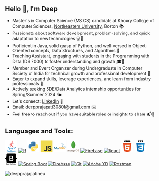 ## Hello 👋, I'm Deep

- Master's in Computer Science (MS CS) candidate at Khoury College of Computer Sciences, [Northeastern University](https://www.northeastern.edu), Boston 📚
- Passionate about software development, problem-solving, and quick adaptation to new technologies 💻🔧
- Proficient in Java, solid grasp of Python, and well-versed in Object-Oriented concepts, Data Structures, and Algorithms 🚀
- Teaching Assistant, engaging with students in the Programming with Data (DS 2000) to foster understanding and growth 🎓📝
- Member and Event Organizer during Undergraduate in Computer Society of India for technical growth and professional development 🌟
- Eager to expand skills, leverage experiences, and learn from industry professionals 🌱
- Actively seeking SDE/Data Analytics internship opportunities for Spring/Summer 2024 🌤️
- Let's connect: [LinkedIn](https://www.linkedin.com/in/d-prajapati/) 🤝
- Email: deepprajapati30801@gmail.com ✉️
- Feel free to reach out if you have suitable roles or insights to share 📬🤝

## Languages and Tools:

<p align="left">
  <a href="https://www.java.com" target="_blank" rel="noreferrer"><img src="https://raw.githubusercontent.com/devicons/devicon/master/icons/java/java-original.svg" alt="Java" width="40" height="40"/></a>
  <a href="https://www.r-project.org/" target="_blank" rel="noreferrer"><img src="https://www.vectorlogo.zone/logos/r-project/r-project-official.svg" alt="R" width="40" height="40"/></a>
  <a href="https://www.python.org" target="_blank" rel="noreferrer"><img src="https://raw.githubusercontent.com/devicons/devicon/master/icons/python/python-original.svg" alt="Python" width="40" height="40"/></a>
  <a href="https://developer.mozilla.org/en-US/docs/Web/JavaScript" target="_blank" rel="noreferrer"><img src="https://raw.githubusercontent.com/devicons/devicon/master/icons/javascript/javascript-original.svg" alt="JavaScript" width="40" height="40"/></a>
  <a href="https://www.mysql.com/" target="_blank" rel="noreferrer"><img src="https://raw.githubusercontent.com/devicons/devicon/master/icons/mysql/mysql-original-wordmark.svg" alt="MySQL" width="40" height="40"/></a>
  <a href="https://www.mongodb.com/" target="_blank" rel="noreferrer"><img src="https://raw.githubusercontent.com/devicons/devicon/master/icons/mongodb/mongodb-original-wordmark.svg" alt="MongoDB" width="40" height="40"/></a>
  <a href="https://firebase.google.com/" target="_blank" rel="noreferrer"><img src="https://www.vectorlogo.zone/logos/firebase/firebase-icon.svg" alt="Firebase" width="40" height="40"/></a>
  <a href="https://reactnative.dev/" target="_blank" rel="noreferrer"><img src="https://www.vectorlogo.zone/logos/reactjs/reactjs-ar21.svg" alt="React" width="70" height="40"/></a>
  <a href="https://developer.mozilla.org/en-US/docs/Web/HTML" target="_blank" rel="noreferrer"><img src="https://raw.githubusercontent.com/devicons/devicon/master/icons/html5/html5-original-wordmark.svg" alt="HTML5" width="40" height="40"/></a>
  <a href="https://developer.mozilla.org/en-US/docs/Archive/CSS3" target="_blank" rel="noreferrer"><img src="https://raw.githubusercontent.com/devicons/devicon/master/icons/css3/css3-original-wordmark.svg" alt="CSS" width="40" height="40"/></a>
  <a href="https://getbootstrap.com" target="_blank" rel="noreferrer"><img src="https://raw.githubusercontent.com/devicons/devicon/master/icons/bootstrap/bootstrap-plain-wordmark.svg" alt="Bootstrap" width="40" height="40"/></a>
  <a href="https://spring.io/projects/spring-boot" target="_blank" rel="noreferrer"><img src="https://www.vectorlogo.zone/logos/springio/springio-ar21.svg" alt="Spring Boot" width="40" height="40"/></a>
  <a href="https://firebase.google.com/" target="_blank" rel="noreferrer"><img src="https://www.vectorlogo.zone/logos/firebase/firebase-icon.svg" alt="Firebase" width="40" height="40"/></a>
  <a href="https://git-scm.com/" target="_blank" rel="noreferrer"><img src="https://www.vectorlogo.zone/logos/git-scm/git-scm-icon.svg" alt="Git" width="40" height="40"/></a>
  <a href="https://www.adobe.com/products/xd.html" target="_blank" rel="noreferrer"><img src="https://cdn.worldvectorlogo.com/logos/adobe-xd.svg" alt="Adobe XD" width="40" height="40"/></a>
  <a href="https://www.postman.com" target="_blank" rel="noreferrer"><img src="https://www.vectorlogo.zone/logos/getpostman/getpostman-ar21.svg" alt="Postman" width="40" height="40"/></a>
 
</p>

<p><img align="center" src="https://github-readme-stats.vercel.app/api/top-langs?username=deepprajapatineu&show_icons=true&locale=en&layout=compact" alt="deepprajapatineu" /></p>
